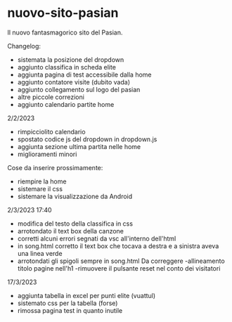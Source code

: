 # nuovo-sito-pasian

Il nuovo fantasmagorico sito del Pasian.

Changelog:

- sistemata la posizione del dropdown
- aggiunto classifica in scheda elite
- aggiunta pagina di test accessibile dalla home
- aggiunto contatore visite (dubito vada)
- aggiunto collegamento sul logo del pasian
- altre piccole correzioni 
- aggiunto calendario partite home

2/2/2023

- rimpicciolito calendario
- spostato codice js del dropdown in dropdown.js
- aggiunta sezione ultima partita nelle home
- miglioramenti minori

Cose da inserire prossimamente:
- riempire la home
- sistemare il css
- sistemare la visualizzazione da Android

2/3/2023 17:40
- modifica del testo della classifica in css
- arrotondato il text box della canzone
- corretti alcuni errori segnati da vsc all'interno dell'html
- in song.html corretto il text box che tocava a destra e a sinistra aveva una linea verde
- arrotondati gli spigoli sempre in song.html
Da correggere
-allineamento titolo pagine nell'h1
-rimuovere il pulsante reset nel conto dei visitatori

17/3/2023
- aggiunta tabella in excel per punti elite (vuattul)
- sistemato css per la tabella (forse)
- rimossa pagina test in quanto inutile

